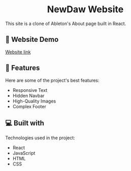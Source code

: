 <h1 align="center" id="title">NewDaw Website</h1>

<p id="description">This site is a clone of Ableton's About page built in React.</p>

<h2>🚀 Website Demo</h2>

[Website link](https://alexchachkhiani.github.io/daw-website/)

<h2>🧐 Features</h2>

Here are some of the project's best features:

- Responsive Text
- Hidden Navbar
- High-Quality Images
- Complex Footer

<h2>💻 Built with</h2>

Technologies used in the project:

- React
- JavaScript
- HTML
- CSS
